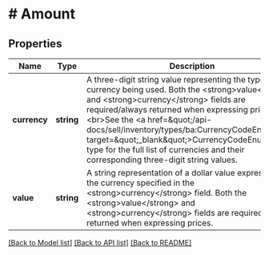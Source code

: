 # # Amount

## Properties

Name | Type | Description | Notes
------------ | ------------- | ------------- | -------------
**currency** | **string** | A three-digit string value representing the type of currency being used. Both the &lt;strong&gt;value&lt;/strong&gt; and &lt;strong&gt;currency&lt;/strong&gt; fields are required/always returned when expressing prices. &lt;br&gt;&lt;br&gt;See the &lt;a href&#x3D;\&quot;/api-docs/sell/inventory/types/ba:CurrencyCodeEnum\&quot; target&#x3D;\&quot;_blank\&quot;&gt;CurrencyCodeEnum&lt;/a&gt; type for the full list of currencies and their corresponding three-digit string values. | [optional]
**value** | **string** | A string representation of a dollar value expressed in the currency specified in the &lt;strong&gt;currency&lt;/strong&gt; field. Both the &lt;strong&gt;value&lt;/strong&gt; and &lt;strong&gt;currency&lt;/strong&gt; fields are required/always returned when expressing prices. | [optional]

[[Back to Model list]](../../README.md#models) [[Back to API list]](../../README.md#endpoints) [[Back to README]](../../README.md)
